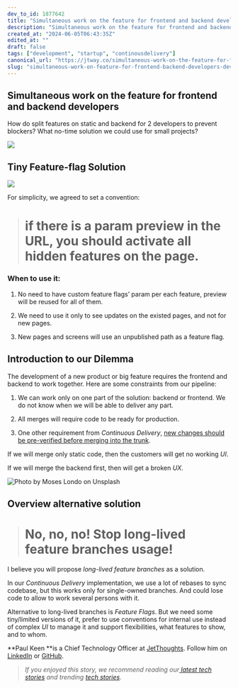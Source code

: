 ```yaml
---
dev_to_id: 1877642
title: "Simultaneous work on the feature for frontend and backend developers"
description: "Simultaneous work on the feature for frontend and backend developers   How do split features..."
created_at: "2024-06-05T06:43:35Z"
edited_at: ""
draft: false
tags: ["development", "startup", "continousdelivery"]
canonical_url: "https://jtway.co/simultaneous-work-on-the-feature-for-frontend-and-backend-developers-73cd2ae6db90"
slug: "simultaneous-work-on-feature-for-frontend-backend-developers-development-startup"
---
```


## Simultaneous work on the feature for frontend and backend developers

How do split features on static and backend for 2 developers to prevent blockers? What no-time solution we could use for small projects?

![](https://cdn-images-1.medium.com/max/4804/1*zcKF0EGHZnbPf9ns95S9tg.png)

## Tiny Feature-flag Solution

![](https://cdn-images-1.medium.com/max/2000/1*7dODCnWczyDwl8G_8q4PCg.png)

For simplicity, we agreed to set a convention:
> # if there is a param preview in the URL, you should activate all hidden features on the page.

### When to use it:

 1. No need to have custom feature flags’ param per each feature, preview will be reused for all of them.

 2. We need to use it only to see updates on the existed pages, and not for new pages.

 3. New pages and screens will use an unpublished path as a feature flag.

## Introduction to our Dilemma

The development of a new product or big feature requires the frontend and backend to work together. Here are some constraints from our pipeline:

 1. We can work only on one part of the solution: backend or frontend. We do not know when we will be able to deliver any part.

 2. All merges will require code to be ready for production.

 3. One other requirement from *Continuous Delivery*, [new changes should be pre-verified before merging into the trunk](https://jtway.co/make-master-stable-again-b15c9ff3b129).

If we will merge only static code, then the customers will get no working *UI*.

If we will merge the backend first, then will get a broken *UX*.

![Photo by [Moses Londo](https://unsplash.com/@moseslondo?utm_source=unsplash&utm_medium=referral&utm_content=creditCopyText) on [Unsplash](https://unsplash.com/s/photos/dilemma?utm_source=unsplash&utm_medium=referral&utm_content=creditCopyText)](https://cdn-images-1.medium.com/max/12518/1*8jeyxneFoRXg3o1Lod0EzQ.jpeg)

## Overview alternative solution
> # No, no, no! Stop long-lived feature branches usage!

I believe you will propose *long-lived feature branches* as a solution.

In our *Continuous Delivery* implementation, we use a lot of rebases to sync codebase, but this works only for single-owned branches. And could lose code to allow to work several persons with it.

Alternative to long-lived branches is *Feature Flags*. But we need some tiny/limited versions of it, prefer to use conventions for internal use instead of complex *UI* to manage it and support flexibilities, what features to show, and to whom.

**Paul Keen **is a Chief Technology Officer at [JetThoughts](https://www.jetthoughts.com/). Follow him on [LinkedIn](https://www.linkedin.com/in/paul-keen/) or [GitHub](https://github.com/pftg).
>  *If you enjoyed this story, we recommend reading our[ latest tech stories](https://jtway.co/latest) and trending [tech stories](https://jtway.co/trending).*
